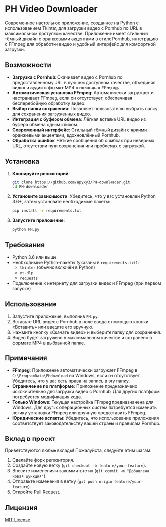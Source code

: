 # PH Video Downloader

Современное настольное приложение, созданное на Python с использованием Tkinter, для загрузки видео с Pornhub по URL в максимальном доступном качестве. Приложение имеет стильный тёмный дизайн с оранжевыми акцентами в стиле Pornhub, интеграцию с FFmpeg для обработки видео и удобный интерфейс для комфортной загрузки.

## Возможности

- **Загрузка с Pornhub**: Скачивает видео с Pornhub по предоставленному URL в лучшем доступном качестве, объединяя видео и аудио в формат MP4 с помощью FFmpeg.
- **Автоматическая установка FFmpeg**: Автоматически загружает и настраивает FFmpeg, если он отсутствует, обеспечивая бесперебойную обработку видео.
- **Выбор папки сохранения**: Позволяет пользователю выбрать папку для сохранения загруженных видео.
- **Интеграция с буфером обмена**: Лёгкая вставка URL видео из буфера обмена одним кликом.
- **Современный интерфейс**: Стильный тёмный дизайн с яркими оранжевыми акцентами, вдохновлённый Pornhub.
- **Обработка ошибок**: Чёткие сообщения об ошибках при неверных URL, отсутствии пути сохранения или проблемах с загрузкой.

## Установка

1. **Клонируйте репозиторий**:
   ```bash
   git clone https://github.com/apyxy3/PH-downloader.git
   cd PH-downloader
   ```

2. **Установите зависимости**:
   Убедитесь, что у вас установлен Python 3.6+, затем установите необходимые пакеты:
   ```bash
   pip install -r requirements.txt
   ```

3. **Запустите приложение**:
   ```bash
   python PH.py
   ```

## Требования

- Python 3.6 или выше
- Необходимые Python-пакеты (указаны в `requirements.txt`):
  - `tkinter` (обычно включён в Python)
  - `yt-dlp`
  - `requests`
- Подключение к интернету для загрузки видео и FFmpeg (при первом запуске)

## Использование

1. Запустите приложение, выполнив `PH.py`.
2. Вставьте URL видео с Pornhub в поле ввода с помощью кнопки «Вставить» или введите его вручную.
3. Нажмите кнопку «Скачать видео» и выберите папку для сохранения.
4. Видео будет загружено в максимальном качестве и сохранено в формате MP4 в выбранной папке.

## Примечания

- **FFmpeg**: Приложение автоматически загружает FFmpeg в `C:\ProgramData\PHdownload` на Windows, если он отсутствует. Убедитесь, что у вас есть права на запись в эту папку.
- **Ограничение по платформе**: Приложение предназначено исключительно для загрузки видео с Pornhub. Для других платформ потребуется модификация кода.
- **Только Windows**: Текущая настройка FFmpeg предназначена для Windows. Для других операционных систем потребуется изменить логику установки FFmpeg или вручную предоставить FFmpeg.
- **Юридические аспекты**: Убедитесь, что использование приложения соответствует законодательству вашей страны и правилам Pornhub.

## Вклад в проект

Приветствуются любые вклады! Пожалуйста, следуйте этим шагам:

1. Сделайте форк репозитория.
2. Создайте новую ветку (`git checkout -b feature/your-feature`).
3. Внесите изменения и закоммитьте их (`git commit -m "Добавлена новая функция"`).
4. Отправьте изменения в ветку (`git push origin feature/your-feature`).
5. Откройте Pull Request.

## Лицензия

[MIT License](LICENSE)
